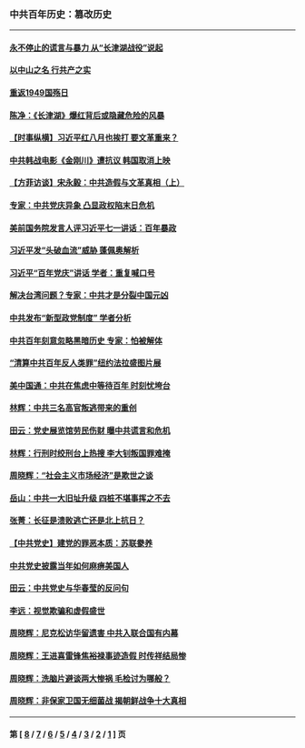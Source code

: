 ### 中共百年历史：篡改历史
---
#### [永不停止的谎言与暴力 从“长津湖战役”说起](../../pages/nf1176115/n13494094.md?11300430) 
#### [以中山之名 行共产之实](../../pages/nf1176115/n13346437.md?11300430) 
#### [重返1949国殇日](../../pages/nf1176115/n13346372.md?11300430) 
#### [陈净：《长津湖》爆红背后或隐藏危险的风暴](../../pages/nf1176115/n13314364.md?11300430) 
#### [【时事纵横】习近平红八月也挨打 要文革重来？](../../pages/nf1176115/n13231393.md?11300430) 
#### [中共韩战电影《金刚川》遭抗议 韩国取消上映](../../pages/nf1176115/n13219114.md?11300430) 
#### [【方菲访谈】宋永毅：中共造假与文革真相（上）](../../pages/nf1176115/n13200760.md?11300430) 
#### [专家：中共党庆异象 凸显政权陷末日危机](../../pages/nf1176115/n13067084.md?11300430) 
#### [美前国务院发言人评习近平七一讲话：百年暴政](../../pages/nf1176115/n13066986.md?11300430) 
#### [习近平发“头破血流”威胁 蓬佩奥解析](../../pages/nf1176115/n13063604.md?11300430) 
#### [习近平“百年党庆”讲话 学者：重复喊口号](../../pages/nf1176115/n13061411.md?11300430) 
#### [解决台湾问题？专家：中共才是分裂中国元凶](../../pages/nf1176115/n13060811.md?11300430) 
#### [中共发布“新型政党制度” 学者分析](../../pages/nf1176115/n13056354.md?11300430) 
#### [中共百年刻意忽略黑暗历史 专家：怕被解体](../../pages/nf1176115/n13056056.md?11300430) 
#### [“清算中共百年反人类罪”纽约法拉盛图片展](../../pages/nf1176115/n13052220.md?11300430) 
#### [美中国通：中共在焦虑中等待百年 时刻忧垮台](../../pages/nf1176115/n13048820.md?11300430) 
#### [林辉：中共三名高官叛逃带来的重创](../../pages/nf1176115/n13035206.md?11300430) 
#### [田云：党史展览馆劳民伤财 曝中共谎言和危机](../../pages/nf1176115/n13033900.md?11300430) 
#### [林辉：行刑时绞刑台上热搜 李大钊叛国罪难掩](../../pages/nf1176115/n13031965.md?11300430) 
#### [周晓辉：“社会主义市场经济”是欺世之谈](../../pages/nf1176115/n13024090.md?11300430) 
#### [岳山：中共一大旧址升级 四桩不堪事挥之不去](../../pages/nf1176115/n13021697.md?11300430) 
#### [张菁：长征是溃败逃亡还是北上抗日？](../../pages/nf1176115/n13020585.md?11300430) 
#### [【中共党史】建党的罪恶本质：苏联豢养](../../pages/nf1176115/n13011888.md?11300430) 
#### [中共党史披露当年如何麻痹美国人](../../pages/nf1176115/n12966400.md?11300430) 
#### [田云：中共党史与华春莹的反问句](../../pages/nf1176115/n12765178.md?11300430) 
#### [李远：视觉欺骗和虚假盛世](../../pages/nf1176115/n12993376.md?11300430) 
#### [周晓辉：尼克松访华留遗害 中共入联合国有内幕](../../pages/nf1176115/n12991422.md?11300430) 
#### [周晓辉：王进喜雷锋焦裕禄事迹造假 时传祥结局惨](../../pages/nf1176115/n12985497.md?11300430) 
#### [周晓辉：洗脑片避谈两大惨祸 毛检讨为哪般？](../../pages/nf1176115/n12971285.md?11300430) 
#### [周晓辉：非保家卫国无细菌战 揭朝鲜战争十大真相](../../pages/nf1176115/n12954161.md?11300430) 

---
#### 第 [ [8](./8.md?11300430) / [7](./7.md?11300430) / [6](./6.md?11300430) / [5](./5.md?11300430) / [4](./4.md?11300430) / [3](./3.md?11300430) / [2](./2.md?11300430) / [1](./1.md?11300430) ] 页

